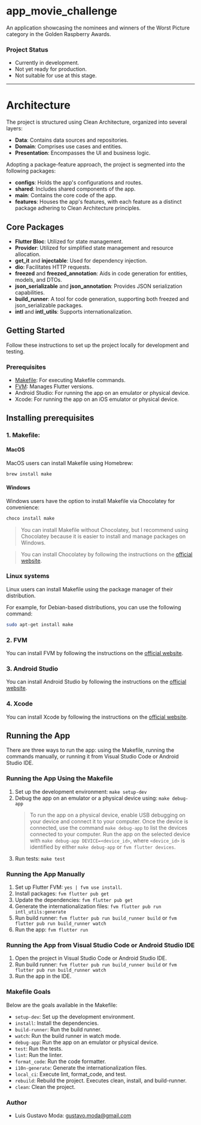 # app_movie_challenge

An application showcasing the nominees and winners of the Worst Picture category in the Golden Raspberry Awards.

### Project Status

- Currently in development.
- Not yet ready for production.
- Not suitable for use at this stage.

---

# Architecture

The project is structured using Clean Architecture, organized into several layers:

- **Data**: Contains data sources and repositories.
- **Domain**: Comprises use cases and entities.
- **Presentation**: Encompasses the UI and business logic.

Adopting a package-feature approach, the project is segmented into the following packages:

- **configs**: Holds the app's configurations and routes.
- **shared**: Includes shared components of the app.
- **main**: Contains the core code of the app.
- **features**: Houses the app's features, with each feature as a distinct package adhering to Clean Architecture principles.

## Core Packages

- **Flutter Bloc**: Utilized for state management.
- **Provider**: Utilized for simplified state management and resource allocation.
- **get_it** and **injectable**: Used for dependency injection.
- **dio**: Facilitates HTTP requests.
- **freezed** and **freezed_annotation**: Aids in code generation for entities, models, and DTOs.
- **json_serializable** and **json_annotation**: Provides JSON serialization capabilities.
- **build_runner**: A tool for code generation, supporting both freezed and json_serializable packages.
- **intl** and **intl_utils**: Supports internationalization.

## Getting Started

Follow these instructions to set up the project locally for development and testing.

### Prerequisites

- [Makefile](https://www.gnu.org/software/make/manual/make.html): For executing Makefile commands.
- [FVM](https://fvm.app): Manages Flutter versions.
- Android Studio: For running the app on an emulator or physical device.
- Xcode: For running the app on an iOS emulator or physical device.


## Installing prerequisites

### 1. Makefile:


#### MacOS
MacOS users can install Makefile using Homebrew:
```bash
brew install make
```


####  Windows
Windows users have the option to install Makefile via Chocolatey for convenience:
```bash
choco install make
```

> You can install Makefile without Chocolatey, but I recommend using Chocolatey because it is easier to install and manage packages on Windows.

> You can install Chocolatey by following the instructions on the [official website](https://chocolatey.org/install).


### Linux systems
Linux users can install Makefile using the package manager of their distribution. 

For example, for Debian-based distributions, you can use the following command:

```bash
sudo apt-get install make
```

### 2. FVM

You can install FVM by following the instructions on the [official website](https://fvm.app).


### 3. Android Studio

You can install Android Studio by following the instructions on the [official website](https://developer.android.com/studio).


### 4. Xcode

You can install Xcode by following the instructions on the [official website](https://developer.apple.com/xcode/).

## Running the App

There are three ways to run the app: using the Makefile, running the commands manually, or running it from Visual Studio Code or Android Studio IDE.

### Running the App Using the Makefile

1. Set up the development environment: `make setup-dev`
2. Debug the app on an emulator or a physical device using: `make debug-app`
    > To run the app on a physical device, enable USB debugging on your device and connect it to your computer.
    > Once the device is connected, use the command `make debug-app` to list the devices connected to your computer.
    > Run the app on the selected device with `make debug-app DEVICE=<device_id>`, where `<device_id>` is identified by either `make debug-app` or `fvm flutter devices`.
3. Run tests: `make test`

### Running the App Manually

1. Set up Flutter FVM: `yes | fvm use install`.
2. Install packages: `fvm flutter pub get`
3. Update the dependencies: `fvm flutter pub get`
4. Generate the internationalization files: `fvm flutter pub run intl_utils:generate`
5. Run build runner: `fvm flutter pub run build_runner build` or `fvm flutter pub run build_runner watch`
6. Run the app: `fvm flutter run`

### Running the App from Visual Studio Code or Android Studio IDE

1. Open the project in Visual Studio Code or Android Studio IDE.
2. Run build runner: `fvm flutter pub run build_runner build` or `fvm flutter pub run build_runner watch`
3. Run the app in the IDE.

### Makefile Goals

Below are the goals available in the Makefile:

- `setup-dev`: Set up the development environment.
- `install`: Install the dependencies.
- `build-runner`: Run the build runner.
- `watch`: Run the build runner in watch mode.
- `debug-app`: Run the app on an emulator or physical device.
- `test`: Run the tests.
- `lint`: Run the linter.
- `format_code`: Run the code formatter.
- `i10n-generate`: Generate the internationalization files.
- `local_ci`: Execute lint, format_code, and test.
- `rebuild`: Rebuild the project. Executes clean, install, and build-runner.
- `clean`: Clean the project.
### Author
- Luis Gustavo Moda: gustavo.moda@gmail.com

